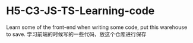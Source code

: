 # H5-C3-JS-TS-Learning-code
Learn some of the front-end when writing some code, put this warehouse to save. 学习前端的时候写的一些代码，放这个仓库进行保存
